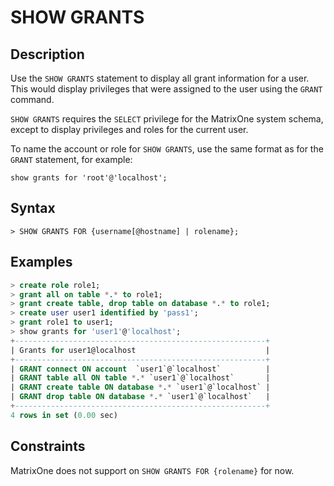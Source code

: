 # **SHOW GRANTS**

## **Description**

Use the `SHOW GRANTS` statement to display all grant information for a user. This would display privileges that were assigned to the user using the `GRANT` command.

`SHOW GRANTS` requires the `SELECT` privilege for the MatrixOne system schema, except to display privileges and roles for the current user.

To name the account or role for `SHOW GRANTS`, use the same format as for the `GRANT` statement, for example:

```
show grants for 'root'@'localhost';
```

## **Syntax**

```
> SHOW GRANTS FOR {username[@hostname] | rolename};
```

## **Examples**

```sql
> create role role1;
> grant all on table *.* to role1;
> grant create table, drop table on database *.* to role1;
> create user user1 identified by 'pass1';
> grant role1 to user1;
> show grants for 'user1'@'localhost';
+--------------------------------------------------------+
| Grants for user1@localhost                             |
+--------------------------------------------------------+
| GRANT connect ON account  `user1`@`localhost`          |
| GRANT table all ON table *.* `user1`@`localhost`       |
| GRANT create table ON database *.* `user1`@`localhost` |
| GRANT drop table ON database *.* `user1`@`localhost`   |
+--------------------------------------------------------+
4 rows in set (0.00 sec)
```

## **Constraints**

MatrixOne does not support on `SHOW GRANTS FOR {rolename}` for now.
